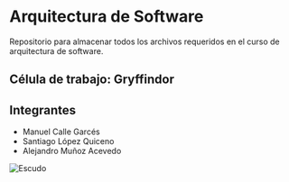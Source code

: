 # Arquitectura de Software
Repositorio para almacenar todos los archivos requeridos en el curso de arquitectura de software.

## Célula de trabajo: Gryffindor
Integrantes
---------------
* Manuel Calle Garcés
* Santiago López Quiceno
* Alejandro Muñoz Acevedo

![Escudo](https://media.mykaramelli.com/galeria/articulos/decoracion-de-pared-emblema-gryffindor-harry-potter-61cm_12422_1.jpg "Escudo Gryffindor")
